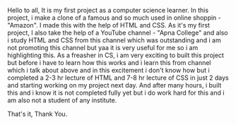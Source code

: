 Hello to all,
It is my first project as a computer science learner.
In this project, i make a clone of a famous and so much used in online shoppin - "Amazon".
I made this with the help of HTML and CSS.
As it's my first project, I also take the help of a YouTube channel - "Apna College" and also i study HTML and CSS from this channel which was outstanding and i am not promoting this channel but yaa it is very useful for
me so i am highlighting this.
As a freasher in CS, i am very exciting to built this project but before i have to learn how this works and i learn this from channel which i talk about above and in this excitement i don't know how but i completed 
a 2-3 hr lecture of HTML and 7-8 hr lecture of CSS in just 2 days and starting working on my project next day.
And after many hours, i built this and i know it is not completed fully yet but i do work hard for this and i am also not a student of any institute.


That's it, Thank You.
